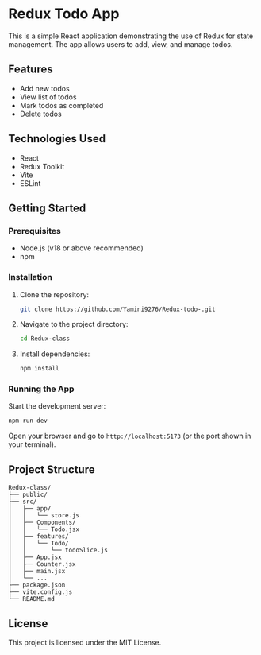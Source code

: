 
# Redux Todo App

This is a simple React application demonstrating the use of Redux for state management. The app allows users to add, view, and manage todos.

## Features
- Add new todos
- View list of todos
- Mark todos as completed
- Delete todos

## Technologies Used
- React
- Redux Toolkit
- Vite
- ESLint

## Getting Started

### Prerequisites
- Node.js (v18 or above recommended)
- npm

### Installation
1. Clone the repository:
	```sh
	git clone https://github.com/Yamini9276/Redux-todo-.git
	```
2. Navigate to the project directory:
	```sh
	cd Redux-class
	```
3. Install dependencies:
	```sh
	npm install
	```

### Running the App
Start the development server:
```sh
npm run dev
```

Open your browser and go to `http://localhost:5173` (or the port shown in your terminal).

## Project Structure
```
Redux-class/
├── public/
├── src/
│   ├── app/
│   │   └── store.js
│   ├── Components/
│   │   └── Todo.jsx
│   ├── features/
│   │   └── Todo/
│   │       └── todoSlice.js
│   ├── App.jsx
│   ├── Counter.jsx
│   ├── main.jsx
│   └── ...
├── package.json
├── vite.config.js
└── README.md
```

## License
This project is licensed under the MIT License.
